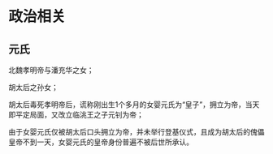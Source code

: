 # 政治相关

## 元氏

北魏孝明帝与潘充华之女；

胡太后之孙女；

胡太后毒死孝明帝后，谎称刚出生1个多月的女婴元氏为“皇子”，拥立为帝，当天即平定局面，又改立临洮王之子元钊为帝；

由于女婴元氏仅被胡太后口头拥立为帝，并未举行登基仪式，且成为胡太后的傀儡皇帝不到一天，女婴元氏的皇帝身份普遍不被后世所承认。
